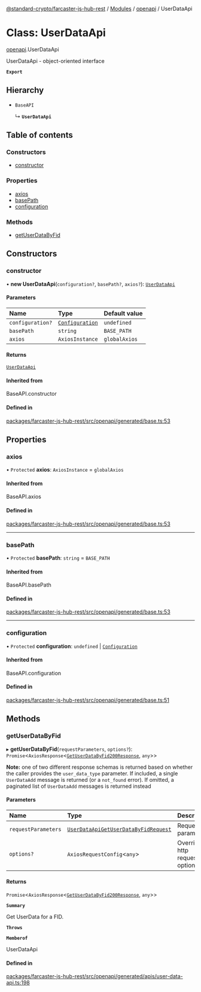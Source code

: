 [@standard-crypto/farcaster-js-hub-rest](../README.md) / [Modules](../modules.md) / [openapi](../modules/openapi.md) / UserDataApi

# Class: UserDataApi

[openapi](../modules/openapi.md).UserDataApi

UserDataApi - object-oriented interface

**`Export`**

## Hierarchy

- `BaseAPI`

  ↳ **`UserDataApi`**

## Table of contents

### Constructors

- [constructor](openapi.UserDataApi.md#constructor)

### Properties

- [axios](openapi.UserDataApi.md#axios)
- [basePath](openapi.UserDataApi.md#basepath)
- [configuration](openapi.UserDataApi.md#configuration)

### Methods

- [getUserDataByFid](openapi.UserDataApi.md#getuserdatabyfid)

## Constructors

### constructor

• **new UserDataApi**(`configuration?`, `basePath?`, `axios?`): [`UserDataApi`](openapi.UserDataApi.md)

#### Parameters

| Name | Type | Default value |
| :------ | :------ | :------ |
| `configuration?` | [`Configuration`](openapi.Configuration.md) | `undefined` |
| `basePath` | `string` | `BASE_PATH` |
| `axios` | `AxiosInstance` | `globalAxios` |

#### Returns

[`UserDataApi`](openapi.UserDataApi.md)

#### Inherited from

BaseAPI.constructor

#### Defined in

[packages/farcaster-js-hub-rest/src/openapi/generated/base.ts:53](https://github.com/standard-crypto/farcaster-js/blob/main/packages/farcaster-js-hub-rest/src/openapi/generated/base.ts#L53)

## Properties

### axios

• `Protected` **axios**: `AxiosInstance` = `globalAxios`

#### Inherited from

BaseAPI.axios

#### Defined in

[packages/farcaster-js-hub-rest/src/openapi/generated/base.ts:53](https://github.com/standard-crypto/farcaster-js/blob/main/packages/farcaster-js-hub-rest/src/openapi/generated/base.ts#L53)

___

### basePath

• `Protected` **basePath**: `string` = `BASE_PATH`

#### Inherited from

BaseAPI.basePath

#### Defined in

[packages/farcaster-js-hub-rest/src/openapi/generated/base.ts:53](https://github.com/standard-crypto/farcaster-js/blob/main/packages/farcaster-js-hub-rest/src/openapi/generated/base.ts#L53)

___

### configuration

• `Protected` **configuration**: `undefined` \| [`Configuration`](openapi.Configuration.md)

#### Inherited from

BaseAPI.configuration

#### Defined in

[packages/farcaster-js-hub-rest/src/openapi/generated/base.ts:51](https://github.com/standard-crypto/farcaster-js/blob/main/packages/farcaster-js-hub-rest/src/openapi/generated/base.ts#L51)

## Methods

### getUserDataByFid

▸ **getUserDataByFid**(`requestParameters`, `options?`): `Promise`\<`AxiosResponse`\<[`GetUserDataByFid200Response`](../modules/openapi.md#getuserdatabyfid200response), `any`\>\>

**Note:** one of two different response schemas is returned based on whether the caller provides the `user_data_type` parameter. If included, a single `UserDataAdd` message is returned (or a `not_found` error). If omitted, a paginated list of `UserDataAdd` messages is returned instead

#### Parameters

| Name | Type | Description |
| :------ | :------ | :------ |
| `requestParameters` | [`UserDataApiGetUserDataByFidRequest`](../interfaces/openapi.UserDataApiGetUserDataByFidRequest.md) | Request parameters. |
| `options?` | `AxiosRequestConfig`\<`any`\> | Override http request option. |

#### Returns

`Promise`\<`AxiosResponse`\<[`GetUserDataByFid200Response`](../modules/openapi.md#getuserdatabyfid200response), `any`\>\>

**`Summary`**

Get UserData for a FID.

**`Throws`**

**`Memberof`**

UserDataApi

#### Defined in

[packages/farcaster-js-hub-rest/src/openapi/generated/apis/user-data-api.ts:198](https://github.com/standard-crypto/farcaster-js/blob/main/packages/farcaster-js-hub-rest/src/openapi/generated/apis/user-data-api.ts#L198)
